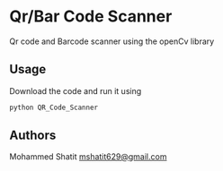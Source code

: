# Qr/Bar Code Scanner

Qr code and Barcode scanner using the openCv library

## Usage
Download the code and run it using 

```bash
python QR_Code_Scanner
```

## Authors

Mohammed Shatit
mshatit629@gmail.com